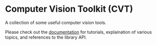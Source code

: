 # Computer Vision Toolkit (CVT)
A collection of some useful computer vision tools.

Please check out the [documentation](https://nburgdorfer.github.io/cvtkit/) for tutorials, explaination of various topics, and references to the library API.

